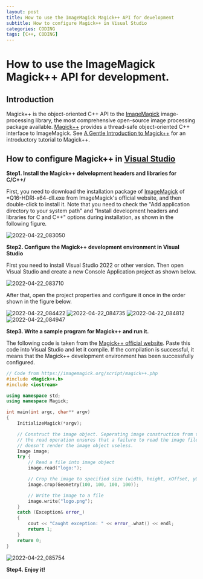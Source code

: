 ```yaml
---
layout: post
title: How to use the ImageMagick Magick++ API for development
subtitle: How to configure Magick++ in Visual Studio
categories: CODING
tags: [C++, CODING]
---
```


# How to use the ImageMagick Magick++ API for development.

## Introduction

Magick++ is the object-oriented C++ API to the [ImageMagick](http://www.imagemagick.org/) image-processing library, the most comprehensive open-source image processing package available.  [Magick++](https://imagemagick.org/script/magick++.php) provides a thread-safe object-oriented C++ interface to ImageMagick.  See [A Gentle Introduction to Magick++](https://imagemagick.org/Magick++/tutorial/Magick++_tutorial.pdf) for an introductory tutorial to Magick++. 

## How to configure Magick++ in [Visual Studio](https://visualstudio.microsoft.com/)

**Step1. Install the Magick++ delvelopment headers and libraries for C/C++/**

First, you need to download the installation package of [ImageMagick](https://download.imagemagick.org/ImageMagick/download/binaries/ImageMagick-7.1.0-30-Q16-HDRI-x64-dll.exe) of *Q16-HDRI-x64-dll.exe from ImageMagick's official website, and then double-click to install it. Note that you need to check the "Add application directory to your system path" and "Install development headers and libraries for C and C++" options during installation, as shown in the following figure.

![2022-04-22_083050](https://raw.githubusercontent.com/Dot4diw/dot4diw.github.io/main/imagesource/2022-04-22_083050.jpg)

**Step2. Configure the Magick++ development environment in Visual Studio**

First you need to install Visual Studio 2022 or other version. Then open Visual Studio and create a new Console Application project as shown below.

![2022-04-22_083710](https://raw.githubusercontent.com/Dot4diw/dot4diw.github.io/main/imagesource/2022-04-22_083710.jpg)

After that, open the project properties and configure it once in the order shown in the figure below.

![2022-04-22_084422](https://raw.githubusercontent.com/Dot4diw/dot4diw.github.io/main/imagesource/2022-04-22_084422.jpg)
![2022-04-22_084735](https://raw.githubusercontent.com/Dot4diw/dot4diw.github.io/main/imagesource/2022-04-22_084735.jpg)
![2022-04-22_084812](https://raw.githubusercontent.com/Dot4diw/dot4diw.github.io/main/imagesource/2022-04-22_084812.jpg)
![2022-04-22_084947](https://raw.githubusercontent.com/Dot4diw/dot4diw.github.io/main/imagesource/2022-04-22_084947.jpg)

**Step3. Write a sample program for Magick++ and run it.**

The following code is taken from the [Magick++ official website](https://imagemagick.org/script/magick++.php). Paste this code into Visual Studio and let it compile. If the compilation is successful, it means that the Magick++ development environment has been successfully configured.

```C++
// Code from https://imagemagick.org/script/magick++.php
#include <Magick++.h> 
#include <iostream> 

using namespace std;
using namespace Magick;

int main(int argc, char** argv)
{
    InitializeMagick(*argv);

    // Construct the image object. Seperating image construction from the 
    // the read operation ensures that a failure to read the image file 
    // doesn't render the image object useless. 
    Image image;
    try {
        // Read a file into image object 
        image.read("logo:");

        // Crop the image to specified size (width, height, xOffset, yOffset)
        image.crop(Geometry(100, 100, 100, 100));

        // Write the image to a file 
        image.write("logo.png");
    }
    catch (Exception& error_)
    {
        cout << "Caught exception: " << error_.what() << endl;
        return 1;
    }
    return 0;
}
```



![2022-04-22_085754](https://raw.githubusercontent.com/Dot4diw/dot4diw.github.io/main/imagesource/2022-04-22_085754.jpg)

**Step4. Enjoy it!**

